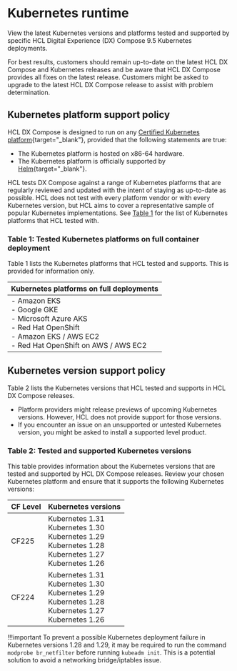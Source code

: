 # Kubernetes runtime

View the latest Kubernetes versions and platforms tested and supported by specific HCL Digital Experience (DX) Compose 9.5 Kubernetes deployments.

For best results, customers should remain up-to-date on the latest HCL DX Compose and Kubernetes releases and be aware that HCL DX Compose provides all fixes on the latest release. Customers might be asked to upgrade to the latest HCL DX Compose release to assist with problem determination.

## Kubernetes platform support policy

HCL DX Compose is designed to run on any [Certified Kubernetes platform](https://www.cncf.io/certification/software-conformance){target="_blank"}, provided that the following statements are true:

* The Kubernetes platform is hosted on x86-64 hardware.
* The Kubernetes platform is officially supported by [Helm](https://helm.sh/docs/topics/kubernetes_distros/){target="_blank"}.

HCL tests DX Compose against a range of Kubernetes platforms that are regularly reviewed and updated with the intent of staying as up-to-date as possible. HCL does not test with every platform vendor or with every Kubernetes version, but HCL aims to cover a representative sample of popular Kubernetes implementations. See [Table 1](#table-1-tested-kubernetes-platforms-on-full-container-deployment) for the list of Kubernetes platforms that HCL tested with.

### Table 1: Tested Kubernetes platforms on full container deployment

Table 1 lists the Kubernetes platforms that HCL tested and supports. This is provided for information only.

|Kubernetes platforms on full deployments|
|--------------|
|- Amazon EKS<br/> - Google GKE <br/> - Microsoft Azure AKS <br/> - Red Hat OpenShift <br/> - Amazon EKS / AWS EC2<br/> - Red Hat OpenShift on AWS / AWS EC2|

## Kubernetes version support policy

Table 2 lists the Kubernetes versions that HCL tested and supports in HCL DX Compose releases.

* Platform providers might release previews of upcoming Kubernetes versions. However, HCL does not provide support for those versions.
* If you encounter an issue on an unsupported or untested Kubernetes version, you might be asked to install a supported level product.

### Table 2: Tested and supported Kubernetes versions

This table provides information about the Kubernetes versions that are tested and supported by HCL DX Compose releases.
Review your chosen Kubernetes platform and ensure that it supports the following Kubernetes versions:

<!-- Note: As per L2/L3, only keep three latest releases and delete older ones -->

|CF Level|Kubernetes versions|
|--------------|-----------------|
|CF225| Kubernetes 1.31<br/>Kubernetes 1.30<br/>Kubernetes 1.29<br/>Kubernetes 1.28<br/>Kubernetes 1.27<br/>Kubernetes 1.26<br/>|
|CF224| Kubernetes 1.31<br/>Kubernetes 1.30<br/>Kubernetes 1.29<br/>Kubernetes 1.28<br/>Kubernetes 1.27<br/>Kubernetes 1.26<br/>|

!!!important
    To prevent a possible Kubernetes deployment failure in Kubernetes versions 1.28 and 1.29, it may be required to run the command `modprobe br_netfilter` before running `kubeadm init`. This is a potential solution to avoid a networking bridge/iptables issue.
